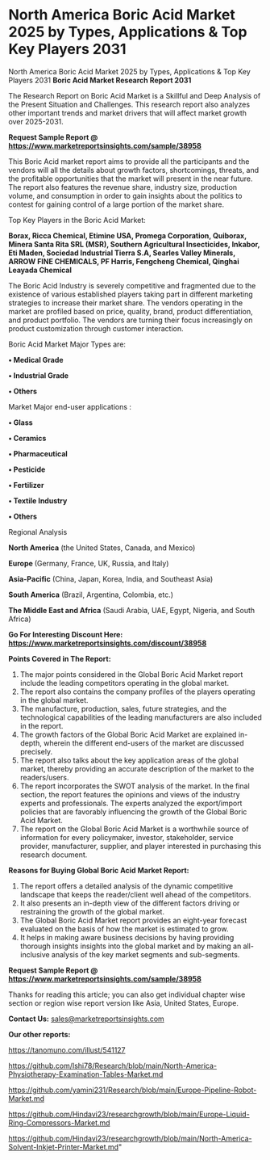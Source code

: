 # North America Boric Acid Market 2025 by Types, Applications & Top Key Players 2031
 North America Boric Acid Market 2025 by Types, Applications & Top Key Players 2031
<strong>Boric Acid Market Research Report 2031</strong>

The Research Report on Boric Acid Market is a Skillful and Deep Analysis of the Present Situation and Challenges. This research report also analyzes other important trends and market drivers that will affect market growth over 2025-2031.

<strong>Request Sample Report @ <a href=https://www.marketreportsinsights.com/sample/38958>https://www.marketreportsinsights.com/sample/38958</a></strong>

This Boric Acid market report aims to provide all the participants and the vendors will all the details about growth factors, shortcomings, threats, and the profitable opportunities that the market will present in the near future. The report also features the revenue share, industry size, production volume, and consumption in order to gain insights about the politics to contest for gaining control of a large portion of the market share.

Top Key Players in the Boric Acid Market:

<strong>Borax, Ricca Chemical, Etimine USA, Promega Corporation, Quiborax, Minera Santa Rita SRL (MSR), Southern Agricultural Insecticides, Inkabor, Eti Maden, Sociedad Industrial Tierra S.A, Searles Valley Minerals, ARROW FINE CHEMICALS, PF Harris, Fengcheng Chemical, Qinghai Leayada Chemical</strong>

The Boric Acid Industry is severely competitive and fragmented due to the existence of various established players taking part in different marketing strategies to increase their market share. The vendors operating in the market are profiled based on price, quality, brand, product differentiation, and product portfolio. The vendors are turning their focus increasingly on product customization through customer interaction.

Boric Acid Market Major Types are:

<strong>•  Medical Grade

•  Industrial Grade

•  Others</strong>

Market Major end-user applications :

<strong>•  Glass

•  Ceramics

•  Pharmaceutical

•  Pesticide

•  Fertilizer

•  Textile Industry

•  Others</strong>

Regional Analysis

</u><strong><b>North America</b></strong> (the United States, Canada, and Mexico)

<strong><b>Europe </b></strong>(Germany, France, UK, Russia, and Italy)

<strong><b>Asia-Pacific</b></strong> (China, Japan, Korea, India, and Southeast Asia)

<strong><b>South America</b></strong> (Brazil, Argentina, Colombia, etc.)

<strong><b>The Middle East and Africa</b></strong> (Saudi Arabia, UAE, Egypt, Nigeria, and South Africa)

<strong>Go For Interesting Discount Here: <a href=https://www.marketreportsinsights.com/discount/38958>https://www.marketreportsinsights.com/discount/38958</a></strong>

<strong>Points Covered in The Report:</strong>
<ol>
  <li>The major points considered in the Global Boric Acid Market report include the leading competitors operating in the global market.</li>
  <li>The report also contains the company profiles of the players operating in the global market.</li>
  <li>The manufacture, production, sales, future strategies, and the technological capabilities of the leading manufacturers are also included in the report.</li>
  <li>The growth factors of the Global Boric Acid Market are explained in-depth, wherein the different end-users of the market are discussed precisely.</li>
  <li>The report also talks about the key application areas of the global market, thereby providing an accurate description of the market to the readers/users.</li>
  <li>The report incorporates the SWOT analysis of the market. In the final section, the report features the opinions and views of the industry experts and professionals. The experts analyzed the export/import policies that are favorably influencing the growth of the Global Boric Acid Market.</li>
  <li>The report on the Global Boric Acid Market is a worthwhile source of information for every policymaker, investor, stakeholder, service provider, manufacturer, supplier, and player interested in purchasing this research document.</li>
</ol>
<strong>Reasons for Buying Global Boric Acid Market Report:</strong>

<ol>
  <li>The report offers a detailed analysis of the dynamic competitive landscape that keeps the reader/client well ahead of the competitors.</li>
  <li>It also presents an in-depth view of the different factors driving or restraining the growth of the global market.</li>
  <li>The Global Boric Acid Market report provides an eight-year forecast evaluated on the basis of how the market is estimated to grow.</li>
  <li>It helps in making aware business decisions by having providing thorough insights insights into the global market and by making an all-inclusive analysis of the key market segments and sub-segments.</li>
</ol>
<strong>Request Sample Report @ <a href=https://www.marketreportsinsights.com/sample/38958>https://www.marketreportsinsights.com/sample/38958</a></strong>


Thanks for reading this article; you can also get individual chapter wise section or region wise report version like Asia, United States, Europe.

<strong>Contact Us:</strong>
sales@marketreportsinsights.com

<strong>Our other reports:</strong>

<a href=https://tanomuno.com/illust/541127>https://tanomuno.com/illust/541127</a>

<a href=https://github.com/Ishi78/Research/blob/main/North-America-Physiotherapy-Examination-Tables-Market.md>https://github.com/Ishi78/Research/blob/main/North-America-Physiotherapy-Examination-Tables-Market.md</a>

<a href=https://github.com/yamini231/Research/blob/main/Europe-Pipeline-Robot-Market.md>https://github.com/yamini231/Research/blob/main/Europe-Pipeline-Robot-Market.md</a>

<a href=https://github.com/Hindavi23/researchgrowth/blob/main/Europe-Liquid-Ring-Compressors-Market.md>https://github.com/Hindavi23/researchgrowth/blob/main/Europe-Liquid-Ring-Compressors-Market.md</a>

<a href=https://github.com/Hindavi23/researchgrowth/blob/main/North-America-Solvent-Inkjet-Printer-Market.md>https://github.com/Hindavi23/researchgrowth/blob/main/North-America-Solvent-Inkjet-Printer-Market.md</a>"
